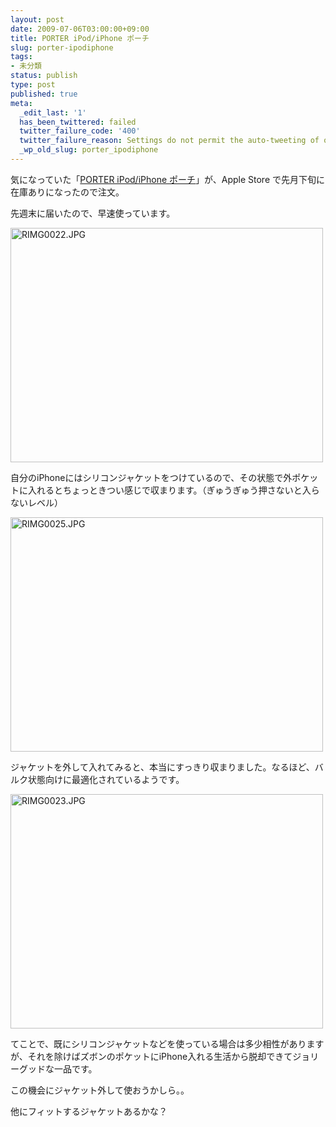 ```yaml
---
layout: post
date: 2009-07-06T03:00:00+09:00
title: PORTER iPod/iPhone ポーチ
slug: porter-ipodiphone
tags:
- 未分類
status: publish
type: post
published: true
meta:
  _edit_last: '1'
  has_been_twittered: failed
  twitter_failure_code: '400'
  twitter_failure_reason: Settings do not permit the auto-tweeting of old posts
  _wp_old_slug: porter_ipodiphone
---
```

気になっていた「<a href="http://k-tai.impress.co.jp/cda/article/todays_goods/45453.html">PORTER iPod/iPhone ポーチ</a>」が、Apple Store で先月下旬に在庫ありになったので注文。

先週末に届いたので、早速使っています。

<a title="RIMG0022.JPG by masawo77, on Flickr" href="http://www.flickr.com/photos/masawo/3694458492/"><img src="http://farm3.static.flickr.com/2559/3694458492_6f3f65e7d2.jpg" alt="RIMG0022.JPG" width="500" height="375" /></a>

自分のiPhoneにはシリコンジャケットをつけているので、その状態で外ポケットに入れるとちょっときつい感じで収まります。（ぎゅうぎゅう押さないと入らないレベル）

<a title="RIMG0025.JPG by masawo77, on Flickr" href="http://www.flickr.com/photos/masawo/3694468322/"><img src="http://farm3.static.flickr.com/2430/3694468322_858f368e5c.jpg" alt="RIMG0025.JPG" width="500" height="375" /></a>

ジャケットを外して入れてみると、本当にすっきり収まりました。なるほど、バルク状態向けに最適化されているようです。

<a title="RIMG0023.JPG by masawo77, on Flickr" href="http://www.flickr.com/photos/masawo/3693657217/"><img src="http://farm3.static.flickr.com/2551/3693657217_ef21d9cb5b.jpg" alt="RIMG0023.JPG" width="500" height="375" /></a>

てことで、既にシリコンジャケットなどを使っている場合は多少相性がありますが、それを除けばズボンのポケットにiPhone入れる生活から脱却できてジョリーグッドな一品です。

この機会にジャケット外して使おうかしら。。

他にフィットするジャケットあるかな？

